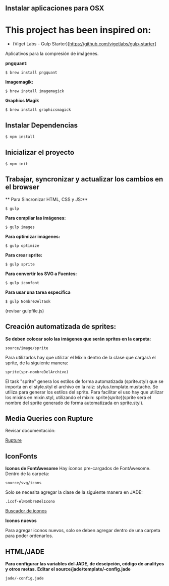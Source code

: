 ## **Instalar aplicaciones para OSX** ##

# This project has been inspired on:

- (Viget Labs - Gulp Starter)[https://github.com/vigetlabs/gulp-starter]

Aplicativos para la compresión de imágenes.

**pngquant**:

```
$ brew install pngquant
```

**Imagemagik:**

```
$ brew install imagemagick
```

**Graphics Magik**

```
$ brew install graphicsmagick
```


## **Instalar Dependencias** ##


```
$ npm install
```


## **Inicializar el proyecto** ##


```
$ npm init
```


## **Trabajar, syncronizar y actualizar los cambios en el browser** ##

** Para Sincronizar HTML, CSS y JS:**
```
$ gulp
```

**Para compilar las imágenes:**
```
$ gulp images
```

**Para optimizar imágenes:**
```
$ gulp optimize
```

**Para crear sprite:**
```
$ gulp sprite
```

**Para convertir los SVG a Fuentes:**
```
$ gulp iconfont
```

**Para usar una tarea específica**


```
$ gulp NombreDelTask 
```


(revisar gulpfile.js)

## **Creación automatizada de sprites:** ##

**Se deben colocar solo las imágenes que serán sprites en la carpeta:**


```
source/image/sprite
```

Para utilizarlos hay que utilizar el Mixin dentro de la clase que cargará el sprite, de la siguiente manera:


```
sprite(spr-nombreDelArchivo)
```


El task "sprite" genera los estilos de forma automatizada (sprite.styl) que se importa en el style.styl
el archivo en la raiz: stylus.template.mustache.
Se utiliza para generar los estilos del sprite.
Para facilitar el uso hay que utilizar los mixins en mixin.styl, utilizando el mixin: sprite($sprite) ($sprite será el nombre del sprite generado de forma automatizada en sprite.styl).


## **Media Queries con Rupture** ##

Revisar documentación:

[Rupture](https://github.com/jenius/rupture)

## **IconFonts** ##

**Iconos de FontAwesome**
Hay íconos pre-cargados de FontAwesome. Dentro de la carpeta:


```
source/svg/icons
```

Solo se necesita agregar la clase de la siguiente manera en JADE:

```
.icof-elNombreDelIcono 
```

[Buscador de íconos](http://fortawesome.github.io/Font-Awesome/icons/)

**Iconos nuevos**

Para agregar iconos nuevos, solo se deben agregar dentro de una carpeta para poder ordenarlos.

## **HTML/JADE** ##
**Para configurar las variables del JADE, de descipción, código de analitycs y otros metas.**
**Editar el source/jade/template/-config.jade**

```
jade/-config.jade
```
